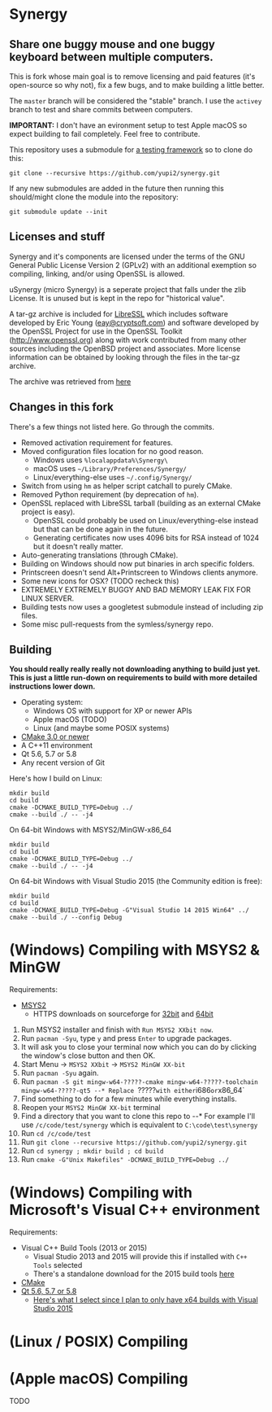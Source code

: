 Synergy
=======
Share one buggy mouse and one buggy keyboard between multiple computers.
---

This is fork whose main goal is to remove licensing and paid features (it's open-source so why not), fix a few bugs, and to make building a little better.

The `master` branch will be considered the "stable" branch. I use the `activey` branch to test and share commits between computers.

**IMPORTANT:** I don't have an evironment setup to test Apple macOS so expect building to fail completely. Feel free to contribute.

This repository uses a submodule for [a testing framework](https://github.com/google/googletest) so to clone do this:
```
git clone --recursive https://github.com/yupi2/synergy.git
```
If any new submodules are added in the future then running this should/might clone the module into the repository:
```
git submodule update --init
```


Licenses and stuff
------------------
Synergy and it's components are licensed under the terms of the GNU General Public License Version 2 (GPLv2) with an additional exemption so compiling, linking, and/or using OpenSSL is allowed.

uSynergy (micro Synergy) is a seperate project that falls under the zlib License. It is unused but is kept in the repo for "historical value".

A tar-gz archive is included for [LibreSSL](https://www.libressl.org/) which includes software developed by Eric Young (eay@cryptsoft.com) and software developed by the OpenSSL Project for use in the OpenSSL Toolkit (http://www.openssl.org) along with work contributed from many other sources including the OpenBSD project and associates. More license information can be obtained by looking through the files in the tar-gz archive.

The archive was retrieved from [here](https://ftp.openbsd.org/pub/OpenBSD/LibreSSL/)


Changes in this fork
--------------------
There's a few things not listed here. Go through the commits.
+ Removed activation requirement for features.
+ Moved configuration files location for no good reason.
  + Windows uses `%localappdata%\Synergy\`
  + macOS uses `~/Library/Preferences/Synergy/`
  + Linux/everything-else uses `~/.config/Synergy/`
+ Switch from using `hm` as helper script catchall to purely CMake.
+ Removed Python requirement (by deprecation of `hm`).
+ OpenSSL replaced with LibreSSL tarball (building as an external CMake project is easy).
  + OpenSSL could probably be used on Linux/everything-else instead but that can be done again in the future.
  + Generating certificates now uses 4096 bits for RSA instead of 1024 but it doesn't really matter.
+ Auto-generating translations (through CMake).
+ Building on Windows should now put binaries in arch specific folders.
+ Printscreen doesn't send Alt+Printscreen to Windows clients anymore.
+ Some new icons for OSX? (TODO recheck this)
+ EXTREMELY EXTREMELY BUGGY AND BAD MEMORY LEAK FIX FOR LINUX SERVER.
+ Building tests now uses a googletest submodule instead of including zip files.
+ Some misc pull-requests from the symless/synergy repo.


Building
--------
**You should really really really not downloading anything to build just yet. This is just a little run-down on requirements to build with more detailed instructions lower down.**

+ Operating system:
  + Windows OS with support for XP or newer APIs
  + Apple macOS (TODO)
  + Linux (and maybe some POSIX systems)
+ [CMake 3.0 or newer](https://cmake.org/)
+ A C++11 environment
+ Qt 5.6, 5.7 or 5.8
+ Any recent version of Git

Here's how I build on Linux:
```
mkdir build
cd build
cmake -DCMAKE_BUILD_TYPE=Debug ../
cmake --build ./ -- -j4
```

On 64-bit Windows with MSYS2/MinGW-x86_64
```
mkdir build
cd build
cmake -DCMAKE_BUILD_TYPE=Debug ../
cmake --build ./ -- -j4
```

On 64-bit Windows with Visual Studio 2015 (the Community edition is free):
```
mkdir build
cd build
cmake -DCMAKE_BUILD_TYPE=Debug -G"Visual Studio 14 2015 Win64" ../
cmake --build ./ --config Debug
```


(Windows) Compiling with MSYS2 & MinGW
======================================
Requirements:
+ [MSYS2](http://www.msys2.org/)
  + HTTPS downloads on sourceforge for [32bit](https://sourceforge.net/projects/msys2/files/Base/i686/) and [64bit](https://sourceforge.net/projects/msys2/files/Base/x86_64/)

1.  Run MSYS2 installer and finish with `Run MSYS2 XXbit now`.
2.  Run `pacman -Syu`, type `y` and press `Enter` to upgrade packages.
3.  It will ask you to close your terminal now which you can do by clicking the window's close button and then OK.
4.  Start Menu -> `MSYS2 XXbit` -> `MSYS2 MinGW XX-bit`
5.  Run `pacman -Syu` again.
6.  Run `pacman -S git mingw-w64-?????-cmake mingw-w64-?????-toolchain mingw-w64-?????-qt5
--* Replace `?????` with either `i686` or `x86_64`
7.  Find something to do for a few minutes while everything installs.
8.  Reopen your `MSYS2 MinGW XX-bit` terminal
8.  Find a directory that you want to clone this repo to
--* For example I'll use `/c/code/test/synergy` which is equivalent to `C:\code\test\synergy`
9.  Run `cd /c/code/test`
10. Run `git clone --recursive https://github.com/yupi2/synergy.git`
11. Run `cd synergy ; mkdir build ; cd build`
13. Run `cmake -G"Unix Makefiles" -DCMAKE_BUILD_TYPE=Debug ../`

(Windows) Compiling with Microsoft's Visual C++ environment
===========================================================
Requirements:
+ Visual C++ Build Tools (2013 or 2015)
  + Visual Studio 2013 and 2015 will provide this if installed with `C++ Tools` selected
  + There's a standalone download for the 2015 build tools [here](http://landinghub.visualstudio.com/visual-cpp-build-tools)
+ [CMake](https://cmake.org/download/)
+ [Qt 5.6, 5.7 or 5.8](https://www.qt.io/download-open-source/)
  + [Here's what I select since I plan to only have x64 builds with Visual Studio 2015](https://imgur.com/YP6v8rE)




(Linux / POSIX) Compiling
=========================

(Apple macOS) Compiling
=======================
TODO
